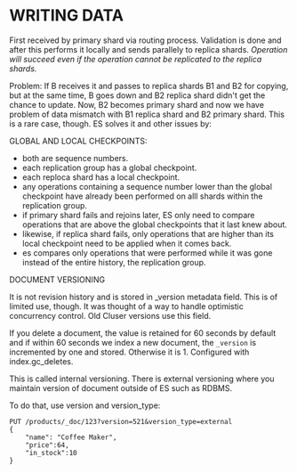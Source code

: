 # WRITING DATA

First received by primary shard via routing process. Validation is done and after this performs it locally and sends parallely to replica shards.
*Operation will succeed even if the operation cannot be replicated to the replica shards.*

Problem: If B receives it and passes to replica shards B1 and B2 for copying, but at the same time, B goes down and B2 replica shard didn't get the chance to update. Now, B2 becomes primary shard and now we have problem of data mismatch with B1 replica shard and B2 primary shard. This is a rare case, though.
ES solves it and other issues by:

GLOBAL AND LOCAL CHECKPOINTS:

* both are sequence numbers.
* each replication group has a global checkpoint.
* each reploca shard has a local checkpoint.
* any operations containing a sequence number lower than the global checkpoint have already been performed on alll shards within the replication group.
* if primary shard fails and rejoins later, ES only need to compare operations that are above the global checkpoints that it last knew about.
* likewise, if replica shard fails, only operations that are higher than its local checkpoint need to be applied when it comes back.
* es compares only operations that were performed while it was gone instead of the entire history, the replication group.

DOCUMENT VERSIONING

It is not revision history and is stored in _version metadata field. This is of limited use, though.
It was thought of a way to handle optimistic concurrency control.
Old Cluser versions use this field.

If you delete a document, the value is retained for 60 seconds by default and if within 60 seconds we index a new document, the `_version` is incremented by one and stored. Otherwise it is 1.
Configured with index.gc_deletes.

This is called internal versioning.
There is external versioning where you maintain version of document outside of ES such as RDBMS.

To do that, use version and version_type:
```
PUT /products/_doc/123?version=521&version_type=external
{
	"name": "Coffee Maker",
	"price":64,
	"in_stock":10
}
```